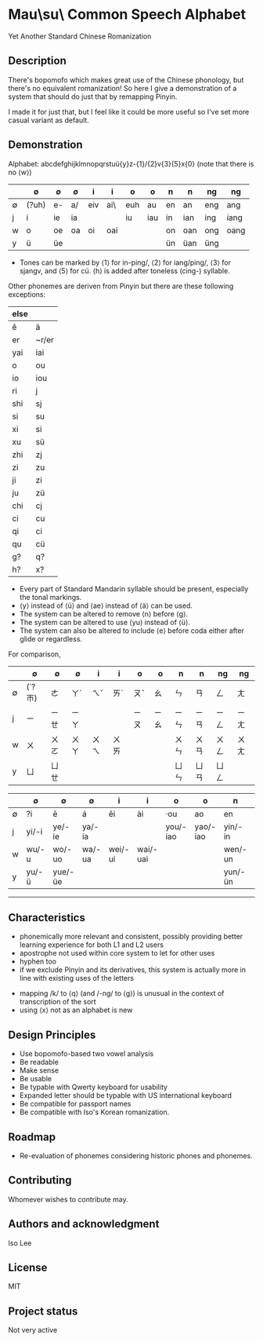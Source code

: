 # Mau\su\ Common Speech Alphabet

Yet Another Standard Chinese Romanization

## Description

There's bopomofo which makes great use of the Chinese phonology, but there's no equivalent romanization! So here I give a demonstration of a system that should do just that by remapping Pinyin.

I made it for just that, but I feel like it could be more useful so I've set more casual variant as default.

## Demonstration

Alphabet: abcdefghijklmnopqrstuü{y}z-{1}/{2}v{3}\{5}x{0} (note that there is no ⟨w⟩)

|  | ∅ | ∅ | ∅ | i | i | o | o | n | n | ng | ng |
| - | - | - | - | - | - | - | - | - | - | - | - |
| ∅ | (?uh) | e- | a/ | eiv | ai\ | euh | au | en | an | eng | ang |
| j | i | ie | ia | | | iu | iau | in | ian | ing | iang |
| w | o | oe | oa | oi | oai | | | on | oan | ong | oang |
| y | ü | üe | | | | | | ün | üan | üng | |

* Tones can be marked by ⟨1⟩ for in-ping/, ⟨2⟩ for iang/ping/, ⟨3⟩ for sjangv, and ⟨5⟩ for cü\. ⟨h⟩ is added after toneless (cing-) syllable.

Other phonemes are deriven from Pinyin but there are these following exceptions:

| else | |
| - | - |
| ê | ä |
| er | ~r/er |
| yai | iai |
| o | ou |
| io | iou |
| ri | j |
| shi | sj |
| si | su |
| xi | si |
| xu | sü |
| zhi | zj |
| zi | zu |
| ji | zi |
| ju | zü |
| chi | cj |
| ci | cu |
| qi | ci |
| qu | cü |
| g? | q? |
| h? | x? |

* Every part of Standard Mandarin syllable should be present, especially the tonal markings.
* ⟨y⟩ instead of ⟨ü⟩ and ⟨ae⟩ instead of ⟨ä⟩ can be used.
* The system can be altered to remove ⟨n⟩ before ⟨g⟩.
* The system can be altered to use ⟨yu⟩ instead of ⟨ü⟩.
* The system can also be altered to include ⟨e⟩ before coda either after glide or regardless.

For comparison,

|  | ∅ | ∅ | ∅ | i | i | o | o | n | n | ng | ng |
| - | - | - | - | - | - | - | - | - | - | - | - |
| ∅ | (˙?ㄭ) | ㄜ | ㄚˊ | ㄟˇ | ㄞˋ | ㄡˉ | ㄠ | ㄣ | ㄢ | ㄥ | ㄤ |
| j | ㄧ | ㄧㄝ | ㄧㄚ | | | ㄧㄡ | ㄧㄠ | ㄧㄣ | ㄧㄢ | ㄧㄥ | ㄧㄤ |
| w | ㄨ | ㄨㄛ | ㄨㄚ | ㄨㄟ | ㄨㄞ | | | ㄨㄣ | ㄨㄢ | ㄨㄥ | ㄨㄤ |
| y | ㄩ | ㄩㄝ | | | | | | ㄩㄣ | ㄩㄢ | ㄩㄥ | |

|  | ∅ | ∅ | ∅ | i | i | o | o | n | n | ng | ng |
| - | - | - | - | - | - | - | - | - | - | - | - |
| ∅ | ?i | ē | á | ěi | ài | ·ou | ao | en | an | eng | ang |
| j | yi/-i | ye/-ie | ya/-ia | | | you/-iao | yao/-iao | yin/-in | yan/-ian | ying/-ing | yang/-iang |
| w | wu/-u | wo/-uo | wa/-ua | wei/-ui | wai/-uai | | | wen/-un | wan/-uan | weng/-ong | wang/-uang |
| y | yu/-ü | yue/-üe | | | | | | yun/-ün | yuan/-üan | yong/-iong | |

***

## Characteristics
+ phonemically more relevant and consistent, possibly providing better learning experience for both L1 and L2 users
+ apostrophe not used within core system to let for other uses
+ hyphen too
+ if we exclude Pinyin and its derivatives, this system is actually more in line with existing uses of the letters

- mapping /k/ to ⟨q⟩ (and /-ng/ to ⟨g⟩) is unusual in the context of transcription of the sort
- using ⟨x⟩ not as an alphabet is new

## Design Principles
* Use bopomofo-based two vowel analysis 
* Be readable
* Make sense
* Be usable
* Be typable with Qwerty keyboard for usability
* Expanded letter should be typable with US international keyboard
* Be compatible for passport names
* Be compatible with Iso's Korean romanization.

## Roadmap
+ Re-evaluation of phonemes considering historic phones and phonemes.

## Contributing
Whomever wishes to contribute may.

## Authors and acknowledgment
Iso Lee

## License
MIT

## Project status
Not very active
